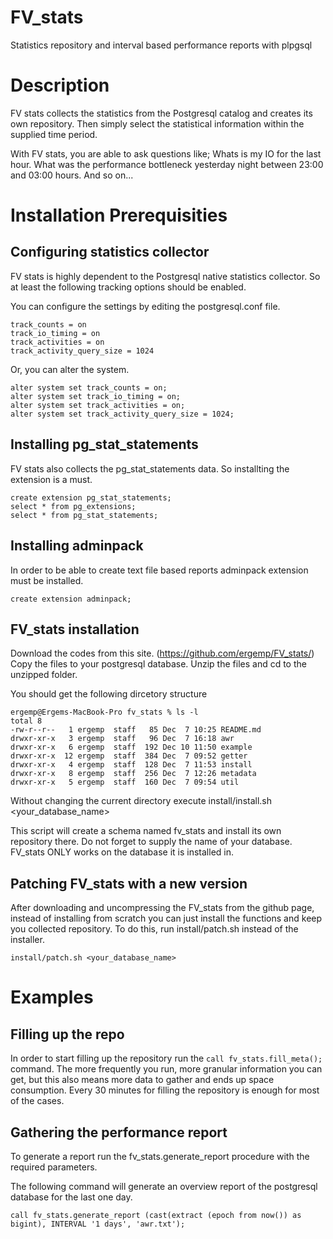 # FV_stats
Statistics repository and interval based performance reports with plpgsql

# Description
FV stats collects the statistics from the Postgresql catalog and creates its own repository. Then simply select the statistical information within the supplied time period. 

With FV stats, you are able to ask questions like;
Whats is my IO for the last hour.
What was the performance bottleneck yesterday night between 23:00 and 03:00 hours. 
And so on... 

# Installation Prerequisities
## Configuring statistics collector
FV stats is highly dependent to the Postgresql native statistics collector. So at least the following tracking options should be enabled.

You can configure the settings by editing the postgresql.conf file.

```
track_counts = on
track_io_timing = on
track_activities = on
track_activity_query_size = 1024
```

Or, you can alter the system.

```
alter system set track_counts = on;
alter system set track_io_timing = on;
alter system set track_activities = on;
alter system set track_activity_query_size = 1024;
```

## Installing pg_stat_statements
FV stats also collects the pg_stat_statements data. So installting the extension is a must. 

```
create extension pg_stat_statements; 
select * from pg_extensions;
select * from pg_stat_statements; 
```
## Installing adminpack
In order to be able to create text file based reports adminpack extension must be installed. 

```
create extension adminpack;
```

## FV_stats installation
Download the codes from this site. (https://github.com/ergemp/FV_stats/)
Copy the files to your postgresql database.
Unzip the files and cd to the unzipped folder. 

You should get the following dircetory structure
```
ergemp@Ergems-MacBook-Pro fv_stats % ls -l
total 8
-rw-r--r--   1 ergemp  staff   85 Dec  7 10:25 README.md
drwxr-xr-x   3 ergemp  staff   96 Dec  7 16:18 awr
drwxr-xr-x   6 ergemp  staff  192 Dec 10 11:50 example
drwxr-xr-x  12 ergemp  staff  384 Dec  7 09:52 getter
drwxr-xr-x   4 ergemp  staff  128 Dec  7 11:53 install
drwxr-xr-x   8 ergemp  staff  256 Dec  7 12:26 metadata
drwxr-xr-x   5 ergemp  staff  160 Dec  7 09:54 util
```

Without changing the current directory execute install/install.sh <your_database_name>

This script will create a schema named fv_stats and install its own repository there. 
Do not forget to supply the name of your database. FV_stats ONLY works on the database it is installed in. 

## Patching FV_stats with a new version
After downloading and uncompressing the FV_stats from the github page, instead of installing from scratch you can just install the functions and keep you collected repository. To do this, run install/patch.sh instead of the installer. 

```
install/patch.sh <your_database_name>
```


# Examples 

## Filling up the repo
In order to start filling up the repository run the ```call fv_stats.fill_meta();``` command. The more frequently you run, more granular information you can get, but this also means more data to gather and ends up space consumption. Every 30 minutes for filling the repository is enough for most of the cases. 

## Gathering the performance report
To generate a report run the fv_stats.generate_report procedure with the required parameters. 

The following command will generate an overview report of the postgresql database for the last one day. 

```
call fv_stats.generate_report (cast(extract (epoch from now()) as bigint), INTERVAL '1 days', 'awr.txt');
```












